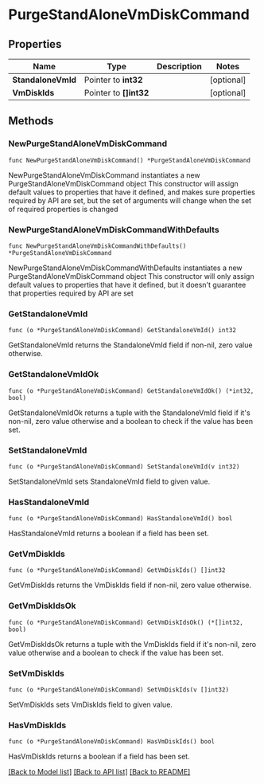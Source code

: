 # PurgeStandAloneVmDiskCommand

## Properties

Name | Type | Description | Notes
------------ | ------------- | ------------- | -------------
**StandaloneVmId** | Pointer to **int32** |  | [optional] 
**VmDiskIds** | Pointer to **[]int32** |  | [optional] 

## Methods

### NewPurgeStandAloneVmDiskCommand

`func NewPurgeStandAloneVmDiskCommand() *PurgeStandAloneVmDiskCommand`

NewPurgeStandAloneVmDiskCommand instantiates a new PurgeStandAloneVmDiskCommand object
This constructor will assign default values to properties that have it defined,
and makes sure properties required by API are set, but the set of arguments
will change when the set of required properties is changed

### NewPurgeStandAloneVmDiskCommandWithDefaults

`func NewPurgeStandAloneVmDiskCommandWithDefaults() *PurgeStandAloneVmDiskCommand`

NewPurgeStandAloneVmDiskCommandWithDefaults instantiates a new PurgeStandAloneVmDiskCommand object
This constructor will only assign default values to properties that have it defined,
but it doesn't guarantee that properties required by API are set

### GetStandaloneVmId

`func (o *PurgeStandAloneVmDiskCommand) GetStandaloneVmId() int32`

GetStandaloneVmId returns the StandaloneVmId field if non-nil, zero value otherwise.

### GetStandaloneVmIdOk

`func (o *PurgeStandAloneVmDiskCommand) GetStandaloneVmIdOk() (*int32, bool)`

GetStandaloneVmIdOk returns a tuple with the StandaloneVmId field if it's non-nil, zero value otherwise
and a boolean to check if the value has been set.

### SetStandaloneVmId

`func (o *PurgeStandAloneVmDiskCommand) SetStandaloneVmId(v int32)`

SetStandaloneVmId sets StandaloneVmId field to given value.

### HasStandaloneVmId

`func (o *PurgeStandAloneVmDiskCommand) HasStandaloneVmId() bool`

HasStandaloneVmId returns a boolean if a field has been set.

### GetVmDiskIds

`func (o *PurgeStandAloneVmDiskCommand) GetVmDiskIds() []int32`

GetVmDiskIds returns the VmDiskIds field if non-nil, zero value otherwise.

### GetVmDiskIdsOk

`func (o *PurgeStandAloneVmDiskCommand) GetVmDiskIdsOk() (*[]int32, bool)`

GetVmDiskIdsOk returns a tuple with the VmDiskIds field if it's non-nil, zero value otherwise
and a boolean to check if the value has been set.

### SetVmDiskIds

`func (o *PurgeStandAloneVmDiskCommand) SetVmDiskIds(v []int32)`

SetVmDiskIds sets VmDiskIds field to given value.

### HasVmDiskIds

`func (o *PurgeStandAloneVmDiskCommand) HasVmDiskIds() bool`

HasVmDiskIds returns a boolean if a field has been set.


[[Back to Model list]](../README.md#documentation-for-models) [[Back to API list]](../README.md#documentation-for-api-endpoints) [[Back to README]](../README.md)


